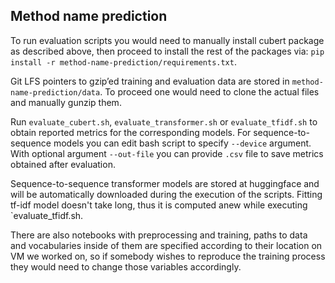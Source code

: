 ## Method name prediction

To run evaluation scripts you would need to manually install cubert package as described above, then proceed to install the rest of the packages via: `pip install -r method-name-prediction/requirements.txt`.

Git LFS pointers to gzip’ed training and evaluation data are stored in `method-name-prediction/data`. To proceed one would need to clone the actual files and manually gunzip them.

Run `evaluate_cubert.sh`, `evaluate_transformer.sh` or `evaluate_tfidf.sh` to obtain reported metrics for the corresponding models. For sequence-to-sequence models you can edit bash script to specify `--device` argument. With optional argument `--out-file` you can provide `.csv` file to save metrics obtained after evaluation.

Sequence-to-sequence transformer models are stored at huggingface and will be automatically downloaded during the execution of the scripts. Fitting tf-idf model doesn't take long, thus it is computed anew while executing `evaluate_tfidf.sh.

There are also notebooks with preprocessing and training, paths to data and vocabularies inside of them are specified according to their location on VM we worked on, so if somebody wishes to reproduce the training process they would need to change those variables accordingly.
